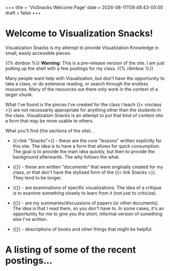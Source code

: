 +++
title = 'VisSnacks Welcome Page'
date = 2024-08-11T09:48:43-05:00
draft = false
+++

# Welcome to Visualization Snacks!

Visualization Snacks is my attempt to provide Visualization Knowledge in small, easily accessible pieces. 

{{% dimbox %}}
**Warning:** This is a pre-release version of the site. I am just putting up the shell with a few postings for my class. 
{{% /dimbox %}}

Many people want help with Visualization, but don't have the opportunity to take a class, or do extensive reading, or search through the endless resources. Many of the resources out there only work in the context of a larger chunk. 

What I've found is the pieces I've created for the class I teach {{< visclass >}} are not necessarily appropriate for anything other than the students in the class. Visualization Snacks is an attempt to put that kind of content into a form that may be more usable to others. 

What you'll find (the sections of the site)...

+ {{<link "Snacks">}} - these are the core "lessons" written explicitly for this site. The idea is to have a form that allows for quick consumption. The goal is to provide the main idea quickly, but then to provide the background afterwards. The why follows the what.

+ {{<link tutorials>}} - these are written "documents" that were originally created for my class, or that don't have the stylized form of the {{< link Snacks >}}. They tend to be longer. 

+ {{<link critiques>}} - are examinations of specific visualizations. The idea of a critique is to examine something closely to learn from it (not just to criticize). 

+ {{<link papers>}} - are my summaries/discussions of papers (or other documents). The idea is that I read them, so you don't have to. In some cases, it's an opportunity for me to give you the short, informal version of something else I've written.

+ {{<link resources>}} - descriptions of books and other things that might be helpful.

# A listing of some of the recent postings...
